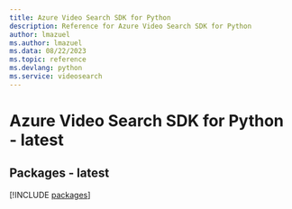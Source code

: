 ```yaml
---
title: Azure Video Search SDK for Python
description: Reference for Azure Video Search SDK for Python
author: lmazuel
ms.author: lmazuel
ms.data: 08/22/2023
ms.topic: reference
ms.devlang: python
ms.service: videosearch
---
```

# Azure Video Search SDK for Python - latest
## Packages - latest
[!INCLUDE [packages](video-search-index.md)]